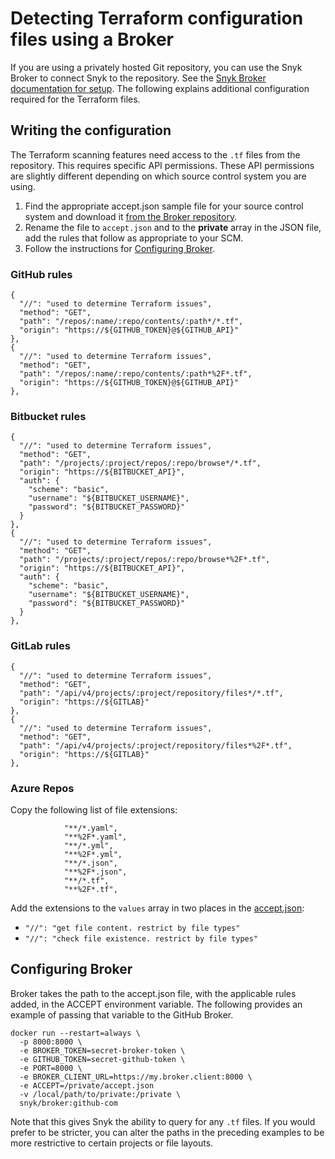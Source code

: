 # Detecting Terraform configuration files using a Broker

If you are using a privately hosted Git repository, you can use the Snyk Broker to connect Snyk to the repository. See the [Snyk Broker documentation for setup](../set-up-snyk-broker/). The following explains additional configuration required for the Terraform files.

## Writing the configuration

The Terraform scanning features need access to the `.tf` files from the repository. This requires specific API permissions. These API permissions are slightly different depending on which source control system you are using.

1. Find the appropriate accept.json sample file for your source control system and download it  [from the Broker repository](https://github.com/snyk/broker/tree/master/client-templates).
2. Rename the file to `accept.json` and to the **private** array in the JSON file, add the rules that follow as appropriate to your SCM.
3. Follow the instructions for [Configuring Broker](detecting-terraform-configuration-files-using-a-broker.md#configuring-broker).

### GitHub rules

```
{
  "//": "used to determine Terraform issues",
  "method": "GET",
  "path": "/repos/:name/:repo/contents/:path*/*.tf",
  "origin": "https://${GITHUB_TOKEN}@${GITHUB_API}"
},
{
  "//": "used to determine Terraform issues",
  "method": "GET",
  "path": "/repos/:name/:repo/contents/:path*%2F*.tf",
  "origin": "https://${GITHUB_TOKEN}@${GITHUB_API}"
},
```

### Bitbucket rules

```
{
  "//": "used to determine Terraform issues",
  "method": "GET",
  "path": "/projects/:project/repos/:repo/browse*/*.tf",
  "origin": "https://${BITBUCKET_API}",
  "auth": {
    "scheme": "basic",
    "username": "${BITBUCKET_USERNAME}",
    "password": "${BITBUCKET_PASSWORD}"
  }
},
{
  "//": "used to determine Terraform issues",
  "method": "GET",
  "path": "/projects/:project/repos/:repo/browse*%2F*.tf",
  "origin": "https://${BITBUCKET_API}",
  "auth": {
    "scheme": "basic",
    "username": "${BITBUCKET_USERNAME}",
    "password": "${BITBUCKET_PASSWORD}"
  }
},
```

### GitLab rules

```
{
  "//": "used to determine Terraform issues",
  "method": "GET",
  "path": "/api/v4/projects/:project/repository/files*/*.tf",
  "origin": "https://${GITLAB}"
},
{
  "//": "used to determine Terraform issues",
  "method": "GET",
  "path": "/api/v4/projects/:project/repository/files*%2F*.tf",
  "origin": "https://${GITLAB}"
},
```

### Azure Repos

Copy the following list of file extensions:

```
            "**/*.yaml",
            "**%2F*.yaml",
            "**/*.yml",
            "**%2F*.yml",
            "**/*.json",
            "**%2F*.json",
            "**/*.tf",
            "**%2F*.tf",
```

Add the extensions to the `values` array in two places in the [accept.json](https://github.com/snyk/broker/blob/master/client-templates/azure-repos/accept.json.sample):

* `"//": "get file content. restrict by file types"`
* `"//": "check file existence. restrict by file types"`

## Configuring Broker

Broker takes the path to the accept.json file, with the applicable rules added, in the ACCEPT environment variable. The following provides an example of passing that variable to the GitHub Broker.

```
docker run --restart=always \
  -p 8000:8000 \
  -e BROKER_TOKEN=secret-broker-token \
  -e GITHUB_TOKEN=secret-github-token \
  -e PORT=8000 \
  -e BROKER_CLIENT_URL=https://my.broker.client:8000 \
  -e ACCEPT=/private/accept.json
  -v /local/path/to/private:/private \
  snyk/broker:github-com
```

Note that this gives Snyk the ability to query for any `.tf` files. If you would prefer to be stricter, you can alter the paths in the preceding examples to be more restrictive to certain projects or file layouts.
